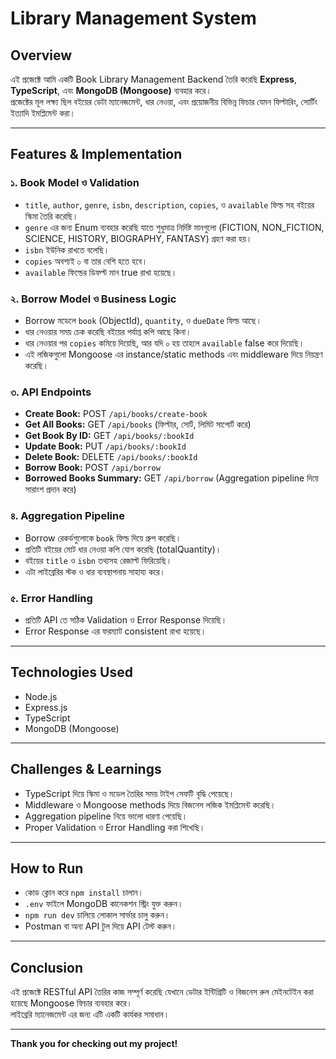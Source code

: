# Library Management System

## Overview
এই প্রজেক্টে আমি একটি Book Library Management Backend তৈরি করেছি **Express**, **TypeScript**, এবং **MongoDB (Mongoose)** ব্যবহার করে।  
প্রজেক্টের মূল লক্ষ্য ছিল বইয়ের ডেটা ম্যানেজমেন্ট, ধার নেওয়া, এবং প্রয়োজনীয় বিভিন্ন ফিচার যেমন ফিল্টারিং, সোর্টিং ইত্যাদি ইমপ্লিমেন্ট করা।

---

## Features & Implementation

### ১. Book Model ও Validation  
- `title`, `author`, `genre`, `isbn`, `description`, `copies`, ও `available` ফিল্ড সহ বইয়ের স্কিমা তৈরি করেছি।  
- `genre` এর জন্য Enum ব্যবহার করেছি যাতে শুধুমাত্র নির্দিষ্ট মানগুলো (FICTION, NON_FICTION, SCIENCE, HISTORY, BIOGRAPHY, FANTASY) গ্রহণ করা হয়।  
- `isbn` ইউনিক রাখতে বলেছি।  
- `copies` অবশ্যই ০ বা তার বেশি হতে হবে।  
- `available` ফিল্ডের ডিফল্ট মান true রাখা হয়েছে।

### ২. Borrow Model ও Business Logic  
- Borrow মডেলে `book` (ObjectId), `quantity`, ও `dueDate` ফিল্ড আছে।  
- ধার নেওয়ার সময় চেক করেছি বইয়ের পর্যাপ্ত কপি আছে কিনা।  
- ধার নেওয়ার পর `copies` কমিয়ে দিয়েছি, আর যদি ০ হয় তাহলে `available` false করে দিয়েছি।  
- এই লজিকগুলো Mongoose এর instance/static methods এবং middleware দিয়ে নিয়ন্ত্রণ করেছি।

### ৩. API Endpoints  
- **Create Book:** POST `/api/books/create-book`  
- **Get All Books:** GET `/api/books` (ফিল্টার, সোর্ট, লিমিট সাপোর্ট করে)  
- **Get Book By ID:** GET `/api/books/:bookId`  
- **Update Book:** PUT `/api/books/:bookId`  
- **Delete Book:** DELETE `/api/books/:bookId`  
- **Borrow Book:** POST `/api/borrow`  
- **Borrowed Books Summary:** GET `/api/borrow` (Aggregation pipeline দিয়ে সারাংশ প্রদান করে)

### ৪. Aggregation Pipeline  
- Borrow রেকর্ডগুলোকে `book` ফিল্ড দিয়ে গ্রুপ করেছি।  
- প্রতিটি বইয়ের মোট ধার নেওয়া কপি যোগ করেছি (totalQuantity)।  
- বইয়ের `title` ও `isbn` তথ্যসহ রেজাল্ট ফিরিয়েছি।  
- এটা লাইব্রেরির স্টক ও ধার ব্যবস্থাপনায় সাহায্য করে।

### ৫. Error Handling  
- প্রতিটি API তে সঠিক Validation ও Error Response দিয়েছি।  
- Error Response এর ফরম্যাট consistent রাখা হয়েছে।

---

## Technologies Used  
- Node.js  
- Express.js  
- TypeScript  
- MongoDB (Mongoose)  

---

## Challenges & Learnings  
- TypeScript দিয়ে স্কিমা ও মডেল তৈরির সময় টাইপ সেফটি বৃদ্ধি পেয়েছে।  
- Middleware ও Mongoose methods দিয়ে বিজনেস লজিক ইমপ্লিমেন্ট করেছি।  
- Aggregation pipeline নিয়ে ভালো ধারণা পেয়েছি।  
- Proper Validation ও Error Handling করা শিখেছি।

---

## How to Run  
- কোড ক্লোন করে `npm install` চালান।  
- `.env` ফাইলে MongoDB কানেকশন স্ট্রিং যুক্ত করুন।  
- `npm run dev` চালিয়ে লোকাল সার্ভার চালু করুন।  
- Postman বা অন্য API টুল দিয়ে API টেস্ট করুন।

---

## Conclusion  
এই প্রজেক্টে RESTful API তৈরির কাজ সম্পূর্ণ করেছি যেখানে ডেটার ইন্টিগ্রিটি ও বিজনেস রুল মেইনটেইন করা হয়েছে Mongoose ফিচার ব্যবহার করে।  
লাইব্রেরি ম্যানেজমেন্ট এর জন্য এটি একটি কার্যকর সমাধান।

---

**Thank you for checking out my project!**
